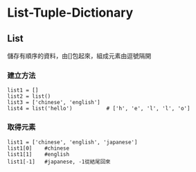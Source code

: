 # List-Tuple-Dictionary

## List

儲存有順序的資料，由[]包起來，組成元素由逗號隔開

### 建立方法
```
list1 = []
list2 = list()
list3 = ['chinese', 'english']
list4 = list('hello')           # ['h', 'e', 'l', 'l', 'o']
```

### 取得元素
```
list1 = ['chinese', 'english', 'japanese']
list1[0]    #chinese
list1[1]    #english
list1[-1]   #japanese, -1從結尾回來
```
